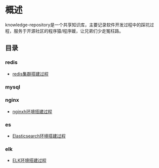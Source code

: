 # 概述
knowledge-repository是一个共享知识库，主要记录软件开发过程中的踩坑过程，服务于开源社区的程序猿/程序媛，让兄弟们少走冤枉路。
## 目录
### redis
- [redis集群搭建过程](./redis/redis集群安装.md)
### mysql
### nginx
- [nginxh环境搭建过程](./nginx/nginx环境搭建.md)
### es
- [Elasticsearch环境搭建过程](./es/es环境搭建.md)
### elk
- [ELK环境搭建过程](./elk/ELK环境搭建记录.md)

